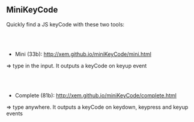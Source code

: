 MiniKeyCode
--

Quickly find a JS keyCode with these two tools:

<br>
<br>

- Mini (33b): http://xem.github.io/miniKeyCode/mini.html

=> type in the input. It outputs a keyCode on keyup event


<br>
<br>

- Complete (81b): http://xem.github.io/miniKeyCode/complete.html

=> type anywhere. It outputs a keyCode on keydown, keypress and keyup events